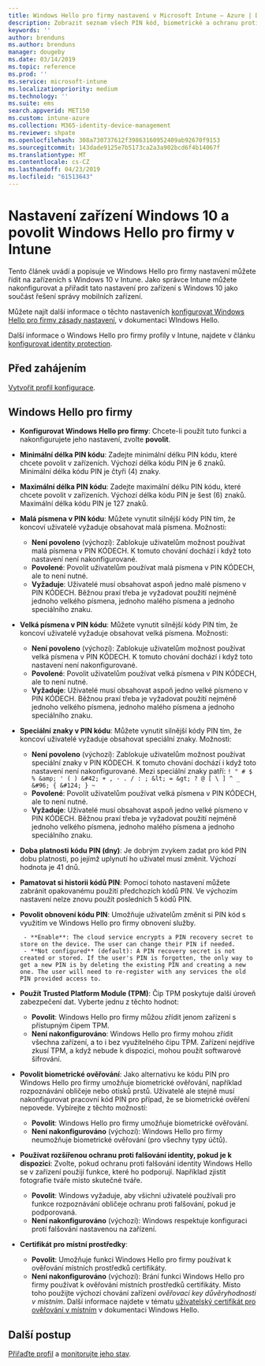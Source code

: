 ```yaml
---
title: Windows Hello pro firmy nastavení v Microsoft Intune – Azure | Dokumentace Microsoftu
description: Zobrazit seznam všech PIN kód, biometrické a ochranu proti falšování identity nastavení v profilu ochrany identit, použití a konfigurace Windows Hello pro firmy na zařízeních s Windows 10 v Microsoft Intune.
keywords: ''
author: brenduns
ms.author: brenduns
manager: dougeby
ms.date: 03/14/2019
ms.topic: reference
ms.prod: ''
ms.service: microsoft-intune
ms.localizationpriority: medium
ms.technology: ''
ms.suite: ems
search.appverid: MET150
ms.custom: intune-azure
ms.collection: M365-identity-device-management
ms.reviewer: shpate
ms.openlocfilehash: 308a730737612f39863160952409ab92670f9153
ms.sourcegitcommit: 143dade9125e7b5173ca2a3a902bcd6f4b14067f
ms.translationtype: MT
ms.contentlocale: cs-CZ
ms.lasthandoff: 04/23/2019
ms.locfileid: "61513643"
---
```

# <a name="windows-10-device-settings-to-enable-windows-hello-for-business-in-intune"></a>Nastavení zařízení Windows 10 a povolit Windows Hello pro firmy v Intune

Tento článek uvádí a popisuje ve Windows Hello pro firmy nastavení můžete řídit na zařízeních s Windows 10 v Intune. Jako správce Intune můžete nakonfigurovat a přiřadit tato nastavení pro zařízení s Windows 10 jako součást řešení správy mobilních zařízení. 

Můžete najít další informace o těchto nastaveních [konfigurovat Windows Hello pro firmy zásady nastavení](https://docs.microsoft.com/windows/security/identity-protection/hello-for-business/hello-cert-trust-policy-settings), v dokumentaci WIndows Hello.


Další informace o Windows Hello pro firmy profily v Intune, najdete v článku [konfigurovat identity protection](identity-protection-configure.md).

## <a name="before-you-begin"></a>Před zahájením

[Vytvořit profil konfigurace](identity-protection-configure.md#create-the-device-profile).

## <a name="windows-hello-for-business"></a>Windows Hello pro firmy

- **Konfigurovat Windows Hello pro firmy**: Chcete-li použít tuto funkci a nakonfigurujete jeho nastavení, zvolte **povolit**.
- **Minimální délka PIN kódu**: Zadejte minimální délku PIN kódu, které chcete povolit v zařízeních. Výchozí délka kódu PIN je 6 znaků. Minimální délka kódu PIN je čtyři (4) znaky.
- **Maximální délka PIN kódu**: Zadejte maximální délku PIN kódu, které chcete povolit v zařízeních. Výchozí délka kódu PIN je šest (6) znaků. Maximální délka kódu PIN je 127 znaků.  
- **Malá písmena v PIN kódu**: Můžete vynutit silnější kódy PIN tím, že koncoví uživatelé vyžaduje obsahovat malá písmena. Možnosti:

  - **Není povoleno** (výchozí): Zablokuje uživatelům možnost používat malá písmena v PIN KÓDECH. K tomuto chování dochází i když toto nastavení není nakonfigurované.
  - **Povolené**: Povolit uživatelům používat malá písmena v PIN KÓDECH, ale to není nutné.
  - **Vyžaduje**: Uživatelé musí obsahovat aspoň jedno malé písmeno v PIN KÓDECH. Běžnou praxí třeba je vyžadovat použití nejméně jednoho velkého písmena, jednoho malého písmena a jednoho speciálního znaku.

- **Velká písmena v PIN kódu**: Můžete vynutit silnější kódy PIN tím, že koncoví uživatelé vyžaduje obsahovat velká písmena. Možnosti:

  - **Není povoleno** (výchozí): Zablokuje uživatelům možnost používat velká písmena v PIN KÓDECH. K tomuto chování dochází i když toto nastavení není nakonfigurované.
  - **Povolené**: Povolit uživatelům používat velká písmena v PIN KÓDECH, ale to není nutné.
  - **Vyžaduje**: Uživatelé musí obsahovat aspoň jedno velké písmeno v PIN KÓDECH. Běžnou praxí třeba je vyžadovat použití nejméně jednoho velkého písmena, jednoho malého písmena a jednoho speciálního znaku.

- **Speciální znaky v PIN kódu**: Můžete vynutit silnější kódy PIN tím, že koncoví uživatelé vyžaduje obsahovat speciální znaky. Možnosti:

  - **Není povoleno** (výchozí): Zablokuje uživatelům možnost používat speciální znaky v PIN KÓDECH. K tomuto chování dochází i když toto nastavení není nakonfigurované.
    Mezi speciální znaky patří: `! " # $ % &amp; ' ( ) &#42; + , - . / : ; &lt; = &gt; ? @ [ \ ] ^ _ &#96; { &#124; } ~`
  - **Povolené**: Povolit uživatelům používat velká písmena v PIN KÓDECH, ale to není nutné.
  - **Vyžaduje**: Uživatelé musí obsahovat aspoň jedno velké písmeno v PIN KÓDECH. Běžnou praxí třeba je vyžadovat použití nejméně jednoho velkého písmena, jednoho malého písmena a jednoho speciálního znaku.

- **Doba platnosti kódu PIN (dny)**: Je dobrým zvykem zadat pro kód PIN dobu platnosti, po jejímž uplynutí ho uživatel musí změnit. Výchozí hodnota je 41 dnů.

- **Pamatovat si historii kódů PIN**: Pomocí tohoto nastavení můžete zabránit opakovanému použití předchozích kódů PIN. Ve výchozím nastavení nelze znovu použít posledních 5 kódů PIN.  
- **Povolit obnovení kódu PIN**: Umožňuje uživatelům změnit si PIN kód s využitím ve Windows Hello pro firmy obnovení služby.

       - **Enable**: The cloud service encrypts a PIN recovery secret to store on the device. The user can change their PIN if needed.  
       - **Not configured** (default): A PIN recovery secret is not created or stored. If the user's PIN is forgotten, the only way to get a new PIN is by deleting the existing PIN and creating a new one. The user will need to re-register with any services the old PIN provided access to.  

- **Použít Trusted Platform Module (TPM)**: Čip TPM poskytuje další úroveň zabezpečení dat. Vyberte jednu z těchto hodnot:  
  - **Povolit**: Windows Hello pro firmy můžou zřídit jenom zařízení s přístupným čipem TPM.
  - **Není nakonfigurováno**: Windows Hello pro firmy mohou zřídit všechna zařízení, a to i bez využitelného čipu TPM. Zařízení nejdříve zkusí TPM, a když nebude k dispozici, mohou použít softwarové šifrování.  

- **Povolit biometrické ověřování**: Jako alternativu ke kódu PIN pro Windows Hello pro firmy umožňuje biometrické ověřování, například rozpoznávání obličeje nebo otisků prstů. Uživatelé ale stejně musí nakonfigurovat pracovní kód PIN pro případ, že se biometrické ověření nepovede. Vybírejte z těchto možností:

  - **Povolit**: Windows Hello pro firmy umožňuje biometrické ověřování.
  - **Není nakonfigurováno** (výchozí): Windows Hello pro firmy neumožňuje biometrické ověřování (pro všechny typy účtů).

- **Používat rozšířenou ochranu proti falšování identity, pokud je k dispozici**: Zvolte, pokud ochranu proti falšování identity Windows Hello se v zařízení použijí funkce, které ho podporují. Například zjistit fotografie tváře místo skutečné tváře.

  - **Povolit**: Windows vyžaduje, aby všichni uživatelé používali pro funkce rozpoznávání obličeje ochranu proti falšování, pokud je podporovaná.  
  - **Není nakonfigurováno** (výchozí): Windows respektuje konfiguraci proti falšování nastavenou na zařízení.

- **Certifikát pro místní prostředky**: 

  - **Povolit**: Umožňuje funkci Windows Hello pro firmy používat k ověřování místních prostředků certifikáty.
  - **Není nakonfigurováno** (výchozí): Brání funkci Windows Hello pro firmy používat k ověřování místních prostředků certifikáty. Místo toho použijte výchozí chování zařízení *ověřovací key důvěryhodnosti v místním*. Další informace najdete v tématu [uživatelský certifikát pro ověřování v místním](https://docs.microsoft.com/windows/security/identity-protection/hello-for-business/hello-cert-trust-policy-settings#use-certificate-for-on-premises-authentication) v dokumentaci Windows Hello.  
## <a name="next-steps"></a>Další postup

[Přiřaďte profil](device-profile-assign.md) a [monitorujte jeho stav](device-profile-monitor.md).
